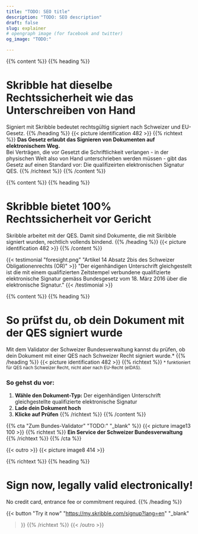 ```yaml
---
title: "TODO: SEO title"
description: "TODO: SEO description"
draft: false
slug: explainer
# opengraph image (for facebook and twitter)
og_image: "TODO:"

---
```


{{% content %}}
{{% heading %}}
# Skribble hat dieselbe Rechtssicherheit wie das Unterschreiben von Hand
Signiert mit Skribble bedeutet rechtsgültig signiert nach Schweizer und EU-Gesetz.
{{% /heading %}}
{{< picture identification 482 >}}
{{% richtext %}}
**Das Gesetz erlaubt das Signieren von Dokumenten auf elektronischem Weg.**<br>
Bei Verträgen, die vor Gesetzt die Schriftlichkeit verlangen - in der physischen Welt also von Hand unterschrieben werden müssen - gibt das Gesetz auf einen Standard vor: Die qualifizeirten elektronischen Signatur QES.
{{% /richtext %}}
{{% /content %}}

[//]: # (--------------------------------------------------------------------------------------------------------------)

{{% content %}}
{{% heading %}}
# Skribble bietet 100% Rechtssicherheit vor Gericht
Skribble arbeitet mit der QES. Damit sind Dokumente, die mit Skribble signiert wurden, rechtlich vollends bindend.
{{% /heading %}}
{{< picture identification 482 >}}
{{% /content %}}

[//]: # (--------------------------------------------------------------------------------------------------------------)

{{< testimonial "foresight.png" "Artikel 14 Absatz 2bis des Schweizer Obligationenrechts (OR)" >}}
"Der eigenhändigen Unterschrift gleichgestellt ist die mit einem qualifizierten Zeitstempel verbundene qualifizierte elektronische Signatur gemäss Bundesgesetz vom 18. März 2016 über die elektronische Signatur."
{{< /testimonial >}}

[//]: # (--------------------------------------------------------------------------------------------------------------)

{{% content %}}
{{% heading %}}
# So prüfst du, ob dein Dokument mit der QES signiert wurde
Mit dem Validator der Schweizer Bundesverwaltung kannst du prüfen, ob dein Dokument mit einer QES nach Schweizer Recht signiert wurde.*
{{% /heading %}}
{{< picture identification 482 >}}
{{% richtext %}}
<small>* funktioniert für QES nach Schweizer Recht, nicht aber nach EU-Recht (eIDAS).</small>
### So gehst du vor:
1. **Wähle den Dokument-Typ:**
Der eigenhändigen Unterschrift gleichgestellte qualifizierte elektronische Signatur
2. **Lade dein Dokument hoch**
3. **Klicke auf Prüfen**
{{% /richtext %}}
{{% /content %}}

{{% cta
  "Zum Bundes-Validator"
  "TODO:"
  "_blank"
%}}
{{< picture image13 100 >}}
{{% richtext %}}
**Ein Service der Schweizer Bundesverwaltung**
{{% /richtext %}}
{{% /cta %}}

[//]: # (--------------------------------------------------------------------------------------------------------------)

{{< outro >}}
{{< picture image8 414 >}}

{{% richtext %}}
{{% heading %}}
# Sign now, legally valid electronically!
No credit card, entrance fee or commitment required.
{{% /heading %}}

{{< button
  "Try it now"
  "https://my.skribble.com/signup?lang=en"
  "_blank"
>}}
{{% /richtext %}}
{{< /outro >}}
